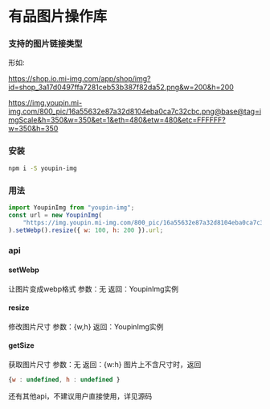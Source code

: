 # 有品图片操作库

### 支持的图片链接类型
形如:

https://shop.io.mi-img.com/app/shop/img?id=shop_3a17d0497ffa7281ceb53b387f82da52.png&w=200&h=200

https://img.youpin.mi-img.com/800_pic/16a55632e87a32d8104eba0ca7c32cbc.png@base@tag=imgScale&h=350&w=350&et=1&eth=480&etw=480&etc=FFFFFF?w=350&h=350

### 安装

``` bash
npm i -S youpin-img
```

### 用法

``` javascript
import YoupinImg from "youpin-img";
const url = new YoupinImg(
    "https://img.youpin.mi-img.com/800_pic/16a55632e87a32d8104eba0ca7c32cbc.png@base@tag=imgScale&h=350&w=350&et=1&eth=480&etw=480&etc=FFFFFF"
).setWebp().resize({ w: 100, h: 200 }).url;
```

### api

#### setWebp
让图片变成webp格式
参数：无
返回：YoupinImg实例

#### resize
修改图片尺寸
参数：{w,h}
返回：YoupinImg实例

#### getSize
获取图片尺寸
参数：无
返回：{w:h}
图片上不含尺寸时，返回
```javascript
{w : undefined, h : undefined }
```
还有其他api，不建议用户直接使用，详见源码